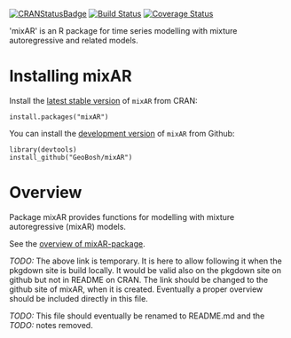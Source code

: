 [![CRANStatusBadge](http://www.r-pkg.org/badges/version/mixAR)](https://cran.r-project.org/package=mixAR)
[![Build Status](https://travis-ci.com/GeoBosh/mixAR.svg?branch=master)](https://travis-ci.com/GeoBosh/mixAR)
[![Coverage Status](https://coveralls.io/repos/github/GeoBosh/mixAR/badge.svg?branch=master)](https://coveralls.io/github/GeoBosh/mixAR?branch=master)


'mixAR' is an R package for time series modelling with mixture autoregressive and related
models.

# Installing mixAR

Install the [latest stable version](https://cran.r-project.org/package=mixAR) of
`mixAR` from CRAN:

    install.packages("mixAR")


You can install the [development version](https://github.com/GeoBosh/mixAR) of
`mixAR` from Github:

    library(devtools)
    install_github("GeoBosh/mixAR")


# Overview

Package mixAR provides functions for modelling with mixture autoregressive
(mixAR) models.

See the [overview of mixAR-package](./reference/mixAR-package.html).

*TODO:* The above link is temporary. It is here to allow following it when the
    pkgdown site is build locally. It would be valid also on the pkgdown site on
    github but not in README on CRAN. The link should be changed to the github
    site of mixAR, when it is created. Eventually a proper overview should be
    included directly in this file.

*TODO:* This file should eventually be renamed to README.md and the *TODO:*
    notes removed.

